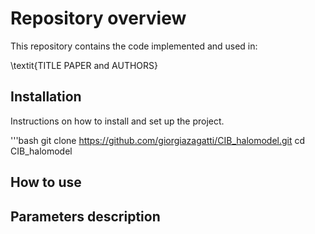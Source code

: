 # Repository overview

This repository contains the code implemented and used in:

\textit{TITLE PAPER and AUTHORS}

## Installation

Instructions on how to install and set up the project.

'''bash
git clone https://github.com/giorgiazagatti/CIB_halomodel.git
cd CIB_halomodel

## How to use



## Parameters description
